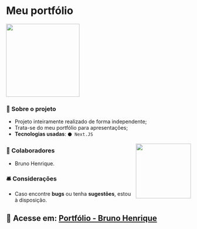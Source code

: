 # Meu portfólio 

<img width="200" src="https://user-images.githubusercontent.com/101880543/205789032-f11f777f-6ab0-40c5-9681-5b1098a8edff.png"></img>

### 📝 Sobre o projeto

* Projeto inteiramente realizado de forma independente;
* Trata-se do meu portfólio para apresentações;
* <strong>Tecnologias usadas</strong>: `⚫ Next.JS`

<img align="right" width="150" src="https://media.discordapp.net/attachments/1012493604599631875/1030332222215049257/portfolioGIF.gif">

### 👥 Colaboradores

* Bruno Henrique.

### 🛎 Considerações

* Caso encontre <strong>bugs</strong> ou tenha <strong>sugestões</strong>, estou à disposição.

## 🔗 Acesse em: <a href="https://portfoliobrunohenrique.vercel.app/">Portfólio - Bruno Henrique</a>

